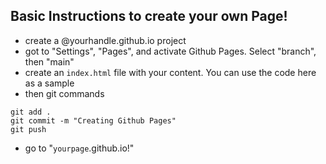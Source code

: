 ## Basic Instructions to create your own Page!

- create a @yourhandle.github.io project
- got to "Settings", "Pages", and activate Github Pages. Select "branch", then "main"
- create an `index.html` file with your content. You can use the code here as a sample
- then git commands
```git
git add .
git commit -m "Creating Github Pages"
git push
```
- go to "`yourpage`.github.io!"